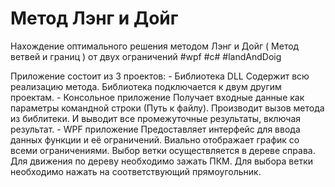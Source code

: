 # Метод Лэнг и Дойг
Нахождение оптимального решения методом Лэнг и Дойг ( Метод ветвей и границ ) от двух ограничений #wpf #c# #landAndDoig

Приложение состоит из 3 проектов:
	- Библиотека DLL
		Содержит всю реализацию метода. Библиотека подключается к двум другим проектам.
	- Консольное приложение
		Получает входные данные как параметры командной строки (Путь к файлу). Производит вызов метода из библитеки. И выводит все промежуточные результаты, включая результат. 
	- WPF приложение
		Предоставляет интерфейс для ввода данных функции и её ограничений. Виально отображает график со всеми ограничениями. Выбор ветки осуществляется в дереве справа. Для движения по дереву необходимо зажать ПКМ. Для выбора ветки необходимо нажать на соответствующий прямоугольник.
